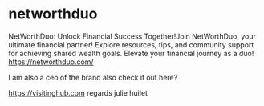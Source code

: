 # networthduo
NetWorthDuo: Unlock Financial Success Together!Join NetWorthDuo, your ultimate financial partner! Explore resources, tips, and community support for achieving shared wealth goals. Elevate your financial journey as a duo!  https://networthduo.com/



I am also a ceo of the brand also check it out here?

https://visitinghub.com
regards
julie huilet
